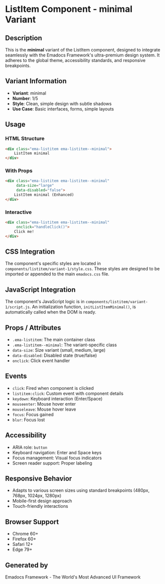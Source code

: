 # ListItem Component - minimal Variant

## Description
This is the **minimal** variant of the ListItem component, designed to integrate seamlessly with the Emadocs Framework's ultra-premium design system. It adheres to the global theme, accessibility standards, and responsive breakpoints.

## Variant Information
- **Variant**: minimal
- **Number**: 1/5
- **Style**: Clean, simple design with subtle shadows
- **Use Case**: Basic interfaces, forms, simple layouts

## Usage

### HTML Structure
```html
<div class="ema-listitem ema-listitem--minimal">
    ListItem minimal
</div>
```

### With Props
```html
<div class="ema-listitem ema-listitem--minimal" 
     data-size="large" 
     data-disabled="false">
    ListItem minimal (Enhanced)
</div>
```

### Interactive
```html
<div class="ema-listitem ema-listitem--minimal" 
     onclick="handleClick()">
    Click me!
</div>
```

## CSS Integration
The component's specific styles are located in `components/listitem/variant-1/style.css`. These styles are designed to be imported or appended to the main `emadocs.css` file.

## JavaScript Integration
The component's JavaScript logic is in `components/listitem/variant-1/script.js`. An initialization function, `initListItemMinimal()`, is automatically called when the DOM is ready.

## Props / Attributes
- `.ema-listitem`: The main container class
- `.ema-listitem--minimal`: The variant-specific class
- `data-size`: Size variant (small, medium, large)
- `data-disabled`: Disabled state (true/false)
- `onclick`: Click event handler

## Events
- `click`: Fired when component is clicked
- `listitem:click`: Custom event with component details
- `keydown`: Keyboard interaction (Enter/Space)
- `mouseenter`: Mouse hover enter
- `mouseleave`: Mouse hover leave
- `focus`: Focus gained
- `blur`: Focus lost

## Accessibility
- ARIA role: `button`
- Keyboard navigation: Enter and Space keys
- Focus management: Visual focus indicators
- Screen reader support: Proper labeling

## Responsive Behavior
- Adapts to various screen sizes using standard breakpoints (480px, 768px, 1024px, 1280px)
- Mobile-first design approach
- Touch-friendly interactions

## Browser Support
- Chrome 60+
- Firefox 60+
- Safari 12+
- Edge 79+

## Generated by
Emadocs Framework - The World's Most Advanced UI Framework
